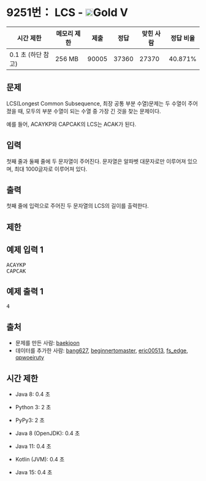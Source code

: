# 9251번： LCS - <img src="https://static.solved.ac/tier_small/11.svg" style="height:20px" />Gold V


| 시간 제한 | 메모리 제한 | 제출 | 정답 | 맞힌 사람 | 정답 비율 |
| --- | --- | --- | --- | --- | --- |
| 0.1 초  (하단 참고) | 256 MB | 90005 | 37360 | 27370 | 40.871% |


## 문제


LCS(Longest Common Subsequence, 최장 공통 부분 수열)문제는 두 수열이 주어졌을 때, 모두의 부분 수열이 되는 수열 중 가장 긴 것을 찾는 문제이다.

예를 들어, ACAYKP와 CAPCAK의 LCS는 ACAK가 된다.




## 입력


첫째 줄과 둘째 줄에 두 문자열이 주어진다. 문자열은 알파벳 대문자로만 이루어져 있으며, 최대 1000글자로 이루어져 있다.




## 출력


첫째 줄에 입력으로 주어진 두 문자열의 LCS의 길이를 출력한다.




## 제한




## 예제 입력 1


<pre>ACAYKP
CAPCAK
</pre>


## 예제 출력 1


<pre>4
</pre>






## 출처


- 문제를 만든 사람: [baekjoon](/user/baekjoon)
- 데이터를 추가한 사람: [bang627](/user/bang627), [beginnertomaster](/user/beginnertomaster), [eric00513](/user/eric00513), [fs_edge](/user/fs_edge), [qpwoeiruty](/user/qpwoeiruty)



## 시간 제한


- Java 8: 0.4 초

- Python 3: 2 초

- PyPy3: 2 초

- Java 8 (OpenJDK): 0.4 초

- Java 11: 0.4 초

- Kotlin (JVM): 0.4 초

- Java 15: 0.4 초





